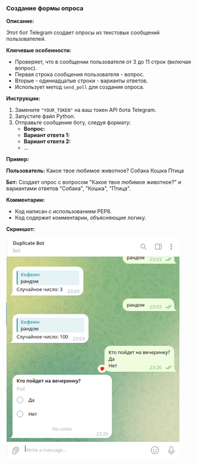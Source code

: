### Создание формы опроса

**Описание:**

Этот бот Telegram создает опросы из текстовых сообщений пользователей. 

**Ключевые особенности:**

* Проверяет, что в сообщении пользователя от 3 до 11 строк (включая вопрос).
* Первая строка сообщения пользователя - вопрос.
* Вторые - одиннадцатые строки - варианты ответов.
* Использует метод `send_poll` для создания опроса.

**Инструкции:**

1. Замените `"YOUR_TOKEN"` на ваш токен API бота Telegram.
2. Запустите файл Python.
3. Отправьте сообщение боту, следуя формату:
    * **Вопрос:**
    * **Вариант ответа 1:**
    * **Вариант ответа 2:**
    * ...

**Пример:**

**Пользователь:** Какое твое любимое животное?
           Собака
           Кошка
           Птица

**Бот:** Создает опрос с вопросом "Какое твое любимое животное?" и вариантами ответов "Собака", "Кошка", "Птица".

**Комментарии:**

* Код написан с использованием PEP8.
* Код содержит комментарии, объясняющие логику.

**Скриншот:**

![фото](фото/фото_1.png)